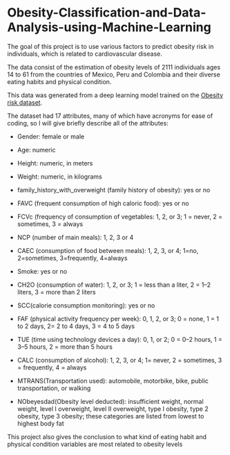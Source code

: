 # Obesity-Classification-and-Data-Analysis-using-Machine-Learning

The goal of this project is to use various factors to predict obesity risk in individuals, which is related to cardiovascular disease.

The data consist of the estimation of obesity levels of 2111 individuals ages 14 to 61 from the countries of Mexico, Peru and Colombia and their diverse eating habits and physical condition.

This data was generated from a deep learning model trained on the [Obesity risk dataset](https://www.kaggle.com/datasets/aravindpcoder/obesity-or-cvd-risk-classifyregressorcluster).


The dataset had 17 attributes, many of which have acronyms for ease of coding, so I will give briefly describe all of the attributes:

* Gender: female or male

* Age: numeric

* Height: numeric, in meters

* Weight: numeric, in kilograms

* family_history_with_overweight (family history of obesity): yes or no

* FAVC (frequent consumption of high caloric food): yes or no

* FCVc (frequency of consumption of vegetables: 1, 2, or 3; 1 = never, 2 = sometimes, 3 = always

* NCP (number of main meals): 1, 2, 3 or 4

* CAEC (consumption of food between meals): 1, 2, 3, or 4; 1=no, 2=sometimes, 3=frequently, 4=always

* Smoke: yes or no

* CH2O (consumption of water): 1, 2, or 3; 1 = less than a liter, 2 = 1–2 liters, 3 = more than 2 liters

* SCC(calorie consumption monitoring): yes or no

* FAF (physical activity frequency per week): 0, 1, 2, or 3; 0 = none, 1 = 1 to 2 days, 2= 2 to 4 days, 3 = 4 to 5 days

* TUE (time using technology devices a day): 0, 1, or 2; 0 = 0–2 hours, 1 = 3–5 hours, 2 = more than 5 hours

* CALC (consumption of alcohol): 1, 2, 3, or 4; 1= never, 2 = sometimes, 3 = frequently, 4 = always

* MTRANS(Transportation used): automobile, motorbike, bike, public transportation, or walking

* NObeyesdad(Obesity level deducted): insufficient weight, normal weight, level I overweight, level II overweight, type I obesity, type 2 obesity, type 3 obesity; these categories are listed from lowest to highest body fat

This project also gives the conclusion to what kind of eating habit and physical condition variables are most related to obesity levels 

